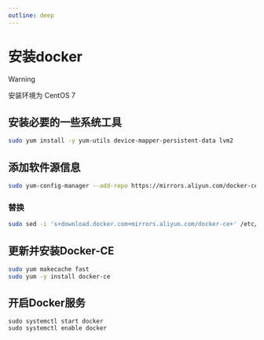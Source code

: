 ```yaml
---
outline: deep
---
```


# 安装docker

> [!WARNING]
>
> 安装环境为 CentOS 7

## 安装必要的一些系统工具

```bash
sudo yum install -y yum-utils device-mapper-persistent-data lvm2
```

## 添加软件源信息

```bash
sudo yum-config-manager --add-repo https://mirrors.aliyun.com/docker-ce/linux/centos/docker-ce.repo
```

### 替换

```sh
sudo sed -i 's+download.docker.com+mirrors.aliyun.com/docker-ce+' /etc/yum.repos.d/docker-ce.repo
```

## 更新并安装Docker-CE

```sh
sudo yum makecache fast
sudo yum -y install docker-ce
```

## 开启Docker服务

```
sudo systemctl start docker
sudo systemctl enable docker
```

